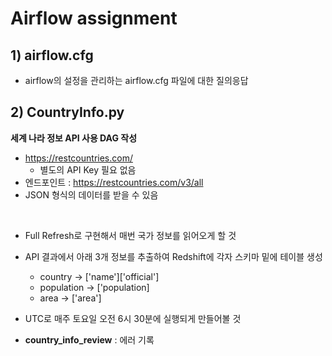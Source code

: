 # Airflow assignment

## 1) airflow.cfg

- airflow의 설정을 관리하는 airflow.cfg 파일에 대한 질의응답

## 2) CountryInfo.py

**세계 나라 정보 API 사용 DAG 작성**

- <https://restcountries.com/>
    - 별도의 API Key 필요 없음
- 엔드포인트 : https://restcountries.com/v3/all
- JSON 형식의 데이터를 받을 수 있음

<br>

- Full Refresh로 구현해서 매번 국가 정보를 읽어오게 할 것
- API 결과에서 아래 3개 정보를 추출하여 Redshift에 각자 스키마 밑에 테이블 생성
    - country -> ['name']['official']
    - population -> ['population]
    - area -> ['area']
- UTC로 매주 토요일 오전 6시 30분에 실행되게 만들어볼 것

- **country_info_review** : 에러 기록
